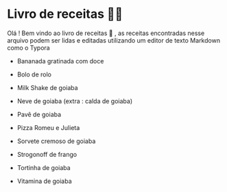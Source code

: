 # Livro de receitas :man_cook:

Olá ! Bem vindo ao livro de receitas :wave: , as receitas encontradas nesse arquivo podem ser lidas e editadas utilizando um editor de texto Markdown como o Typora

- Bananada gratinada com doce

- Bolo de rolo

- Milk Shake de goiaba

- Neve de goiaba (extra : calda de goiaba)

- Pavê de goiaba

- Pizza Romeu e Julieta

- Sorvete cremoso de goiaba

- Strogonoff de frango

- Tortinha de goiaba

- Vitamina de goiaba

  
